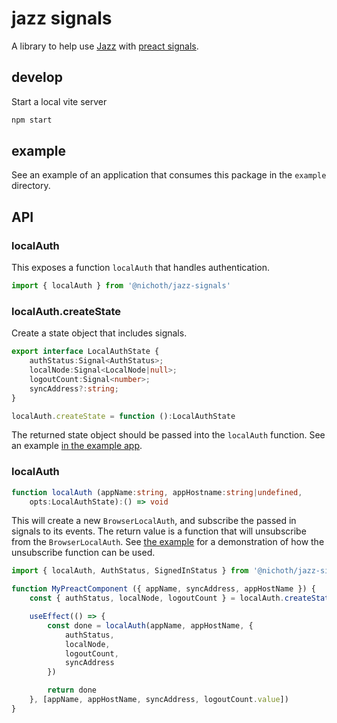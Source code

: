 # jazz signals
A library to help use [Jazz](https://jazz.tools/) with [preact signals](https://preactjs.com/blog/introducing-signals/).

## develop
Start a local vite server

```bash
npm start
```

## example
See an example of an application that consumes this package in the `example` directory.

## API

### localAuth
This exposes a function `localAuth` that handles authentication.

```js
import { localAuth } from '@nichoth/jazz-signals'
```

### localAuth.createState
Create a state object that includes signals.

```ts
export interface LocalAuthState {
    authStatus:Signal<AuthStatus>;
    localNode:Signal<LocalNode|null>;
    logoutCount:Signal<number>;
    syncAddress?:string;
}

localAuth.createState = function ():LocalAuthState
```

The returned state object should be passed into the `localAuth` function. See an example [in the example app](https://github.com/nichoth/jazz-signals/blob/main/example/todo-app.tsx#L27).

### localAuth
```ts
function localAuth (appName:string, appHostname:string|undefined,
    opts:LocalAuthState):() => void
```

This will create a new `BrowserLocalAuth`, and subscribe the passed in signals to its events. The return value is a function that will unsubscribe from the `BrowserLocalAuth`. See [the example](https://github.com/nichoth/jazz-signals/blob/main/example/todo-app.tsx#L33) for a demonstration of how the unsubscribe function can be used.

```ts
import { localAuth, AuthStatus, SignedInStatus } from '@nichoth/jazz-signals'

function MyPreactComponent ({ appName, syncAddress, appHostName }) {
    const { authStatus, localNode, logoutCount } = localAuth.createState()

    useEffect(() => {
        const done = localAuth(appName, appHostName, {
            authStatus,
            localNode,
            logoutCount,
            syncAddress
        })

        return done
    }, [appName, appHostName, syncAddress, logoutCount.value])
}
```
